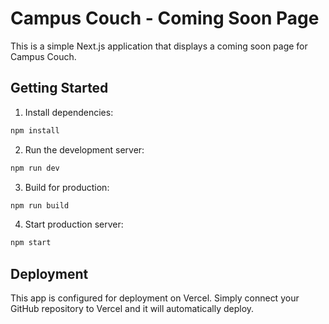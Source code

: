# Campus Couch - Coming Soon Page

This is a simple Next.js application that displays a coming soon page for Campus Couch.

## Getting Started

1. Install dependencies:
```bash
npm install
```

2. Run the development server:
```bash
npm run dev
```

3. Build for production:
```bash
npm run build
```

4. Start production server:
```bash
npm start
```

## Deployment

This app is configured for deployment on Vercel. Simply connect your GitHub repository to Vercel and it will automatically deploy. 